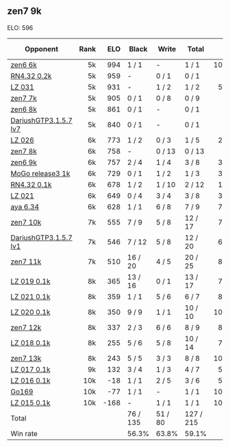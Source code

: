 ## zen7 9k ##

ELO: 596

Opponent | Rank | ELO | Black | Write | Total | Win rate
---------|-----:|----:|-------|-------|-------|-------:
[zen6 6k](zen6%206k.md) | 5k | 994 | 1 / 1 | - | 1 / 1 | 100.0%
[RN4.32 0.2k](RN4.32%200.2k.md) | 5k | 959 | - | 0 / 1 | 0 / 1 | 0.0%
[LZ 031](LZ%20031.md) | 5k | 931 | - | 1 / 2 | 1 / 2 | 50.0%
[zen7 7k](zen7%207k.md) | 5k | 905 | 0 / 1 | 0 / 8 | 0 / 9 | 0.0%
[zen6 8k](zen6%208k.md) | 5k | 861 | 0 / 1 | - | 0 / 1 | 0.0%
[DariushGTP3.1.5.7 lv7](DariushGTP3.1.5.7%20lv7.md) | 5k | 840 | 0 / 1 | - | 0 / 1 | 0.0%
[LZ 026](LZ%20026.md) | 6k | 773 | 1 / 2 | 0 / 3 | 1 / 5 | 20.0%
[zen7 8k](zen7%208k.md) | 6k | 758 | - | 0 / 13 | 0 / 13 | 0.0%
[zen6 9k](zen6%209k.md) | 6k | 757 | 2 / 4 | 1 / 4 | 3 / 8 | 37.5%
[MoGo release3 1k](MoGo%20release3%201k.md) | 6k | 729 | 0 / 1 | 1 / 2 | 1 / 3 | 33.3%
[RN4.32 0.1k](RN4.32%200.1k.md) | 6k | 678 | 1 / 2 | 1 / 10 | 2 / 12 | 16.7%
[LZ 021](LZ%20021.md) | 6k | 649 | 0 / 4 | 3 / 4 | 3 / 8 | 37.5%
[aya 6.34](aya%206.34.md) | 6k | 628 | 1 / 1 | 6 / 8 | 7 / 9 | 77.8%
[zen7 10k](zen7%2010k.md) | 7k | 555 | 7 / 9 | 5 / 8 | 12 / 17 | 70.6%
[DariushGTP3.1.5.7 lv1](DariushGTP3.1.5.7%20lv1.md) | 7k | 546 | 7 / 12 | 5 / 8 | 12 / 20 | 60.0%
[zen7 11k](zen7%2011k.md) | 7k | 510 | 16 / 20 | 4 / 5 | 20 / 25 | 80.0%
[LZ 019 0.1k](LZ%20019%200.1k.md) | 8k | 365 | 13 / 16 | 0 / 1 | 13 / 17 | 76.5%
[LZ 021 0.1k](LZ%20021%200.1k.md) | 8k | 359 | 1 / 1 | 5 / 6 | 6 / 7 | 85.7%
[LZ 020 0.1k](LZ%20020%200.1k.md) | 8k | 350 | 9 / 9 | 1 / 1 | 10 / 10 | 100.0%
[zen7 12k](zen7%2012k.md) | 8k | 337 | 2 / 3 | 6 / 6 | 8 / 9 | 88.9%
[LZ 018 0.1k](LZ%20018%200.1k.md) | 8k | 255 | 5 / 6 | 5 / 8 | 10 / 14 | 71.4%
[zen7 13k](zen7%2013k.md) | 8k | 243 | 5 / 5 | 3 / 3 | 8 / 8 | 100.0%
[LZ 017 0.1k](LZ%20017%200.1k.md) | 9k | 132 | 3 / 4 | 1 / 3 | 4 / 7 | 57.1%
[LZ 016 0.1k](LZ%20016%200.1k.md) | 10k | -18 | 1 / 1 | 2 / 5 | 3 / 6 | 50.0%
[Go169](Go169.md) | 10k | -77 | 1 / 1 | - | 1 / 1 | 100.0%
[LZ 015 0.1k](LZ%20015%200.1k.md) | 10k | -168 | - | 1 / 1 | 1 / 1 | 100.0%
Total | | | 76 / 135 | 51 / 80 | 127 / 215 | 
Win rate| | | 56.3% | 63.8% | 59.1% | 
